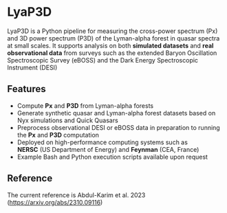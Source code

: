 # LyaP3D

LyaP3D is a Python pipeline for measuring the cross-power spectrum (Px) and 3D power spectrum (P3D) of the Lyman-alpha forest in quasar spectra at small scales. 
It supports analysis on both **simulated datasets** and **real observational data** from surveys 
such as the extended Baryon Oscillation Spectroscopic Survey (eBOSS) and the Dark Energy Spectroscopic Instrument (DESI)

## Features

- Compute **Px** and **P3D** from Lyman-alpha forests
- Generate synthetic quasar and Lyman-alpha forest datasets based on Nyx simulations and Quick Quasars
- Preprocess observational DESI or eBOSS data in preparation to running the **Px** and **P3D** computation
- Deployed on high-performance computing systems such as  
  **NERSC** (US Department of Energy) and **Feynman** (CEA, France)
- Example Bash and Python execution scripts available upon request

## Reference

The current reference is Abdul-Karim et al. 2023 (https://arxiv.org/abs/2310.09116)
